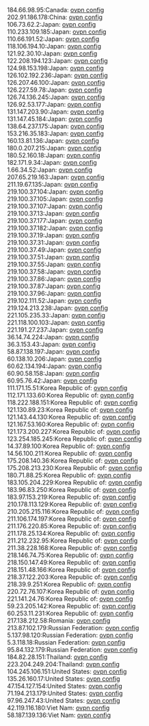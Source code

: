 184.66.98.95:Canada: [ovpn config](vpn/184_66_98_95.ovpn)  
202.91.186.178:China: [ovpn config](vpn/202_91_186_178.ovpn)  
106.73.62.2:Japan: [ovpn config](vpn/106_73_62_2.ovpn)  
110.233.109.185:Japan: [ovpn config](vpn/110_233_109_185.ovpn)  
110.66.191.52:Japan: [ovpn config](vpn/110_66_191_52.ovpn)  
118.106.194.10:Japan: [ovpn config](vpn/118_106_194_10.ovpn)  
121.92.30.10:Japan: [ovpn config](vpn/121_92_30_10.ovpn)  
122.208.194.123:Japan: [ovpn config](vpn/122_208_194_123.ovpn)  
124.98.153.198:Japan: [ovpn config](vpn/124_98_153_198.ovpn)  
126.102.192.236:Japan: [ovpn config](vpn/126_102_192_236.ovpn)  
126.207.46.100:Japan: [ovpn config](vpn/126_207_46_100.ovpn)  
126.227.59.78:Japan: [ovpn config](vpn/126_227_59_78.ovpn)  
126.74.136.245:Japan: [ovpn config](vpn/126_74_136_245.ovpn)  
126.92.53.177:Japan: [ovpn config](vpn/126_92_53_177.ovpn)  
131.147.203.90:Japan: [ovpn config](vpn/131_147_203_90.ovpn)  
131.147.45.184:Japan: [ovpn config](vpn/131_147_45_184.ovpn)  
138.64.237.175:Japan: [ovpn config](vpn/138_64_237_175.ovpn)  
153.216.35.183:Japan: [ovpn config](vpn/153_216_35_183.ovpn)  
160.13.81.136:Japan: [ovpn config](vpn/160_13_81_136.ovpn)  
180.0.207.215:Japan: [ovpn config](vpn/180_0_207_215.ovpn)  
180.52.160.18:Japan: [ovpn config](vpn/180_52_160_18.ovpn)  
182.171.9.34:Japan: [ovpn config](vpn/182_171_9_34.ovpn)  
1.66.34.52:Japan: [ovpn config](vpn/1_66_34_52.ovpn)  
207.65.219.163:Japan: [ovpn config](vpn/207_65_219_163.ovpn)  
211.19.67.135:Japan: [ovpn config](vpn/211_19_67_135.ovpn)  
219.100.37.104:Japan: [ovpn config](vpn/219_100_37_104.ovpn)  
219.100.37.105:Japan: [ovpn config](vpn/219_100_37_105.ovpn)  
219.100.37.107:Japan: [ovpn config](vpn/219_100_37_107.ovpn)  
219.100.37.13:Japan: [ovpn config](vpn/219_100_37_13.ovpn)  
219.100.37.177:Japan: [ovpn config](vpn/219_100_37_177.ovpn)  
219.100.37.182:Japan: [ovpn config](vpn/219_100_37_182.ovpn)  
219.100.37.19:Japan: [ovpn config](vpn/219_100_37_19.ovpn)  
219.100.37.31:Japan: [ovpn config](vpn/219_100_37_31.ovpn)  
219.100.37.49:Japan: [ovpn config](vpn/219_100_37_49.ovpn)  
219.100.37.51:Japan: [ovpn config](vpn/219_100_37_51.ovpn)  
219.100.37.55:Japan: [ovpn config](vpn/219_100_37_55.ovpn)  
219.100.37.58:Japan: [ovpn config](vpn/219_100_37_58.ovpn)  
219.100.37.86:Japan: [ovpn config](vpn/219_100_37_86.ovpn)  
219.100.37.87:Japan: [ovpn config](vpn/219_100_37_87.ovpn)  
219.100.37.96:Japan: [ovpn config](vpn/219_100_37_96.ovpn)  
219.102.111.52:Japan: [ovpn config](vpn/219_102_111_52.ovpn)  
219.124.213.238:Japan: [ovpn config](vpn/219_124_213_238.ovpn)  
221.105.235.33:Japan: [ovpn config](vpn/221_105_235_33.ovpn)  
221.118.100.103:Japan: [ovpn config](vpn/221_118_100_103.ovpn)  
221.191.27.237:Japan: [ovpn config](vpn/221_191_27_237.ovpn)  
36.14.74.224:Japan: [ovpn config](vpn/36_14_74_224.ovpn)  
36.3.153.43:Japan: [ovpn config](vpn/36_3_153_43.ovpn)  
58.87.138.197:Japan: [ovpn config](vpn/58_87_138_197.ovpn)  
60.138.10.206:Japan: [ovpn config](vpn/60_138_10_206.ovpn)  
60.62.134.194:Japan: [ovpn config](vpn/60_62_134_194.ovpn)  
60.90.58.158:Japan: [ovpn config](vpn/60_90_58_158.ovpn)  
60.95.76.42:Japan: [ovpn config](vpn/60_95_76_42.ovpn)  
111.171.15.51:Korea Republic of: [ovpn config](vpn/111_171_15_51.ovpn)  
112.171.133.60:Korea Republic of: [ovpn config](vpn/112_171_133_60.ovpn)  
118.222.188.151:Korea Republic of: [ovpn config](vpn/118_222_188_151.ovpn)  
121.130.89.23:Korea Republic of: [ovpn config](vpn/121_130_89_23.ovpn)  
121.143.44.130:Korea Republic of: [ovpn config](vpn/121_143_44_130.ovpn)  
121.167.53.160:Korea Republic of: [ovpn config](vpn/121_167_53_160.ovpn)  
121.173.200.227:Korea Republic of: [ovpn config](vpn/121_173_200_227.ovpn)  
123.254.185.245:Korea Republic of: [ovpn config](vpn/123_254_185_245.ovpn)  
14.37.89.100:Korea Republic of: [ovpn config](vpn/14_37_89_100.ovpn)  
14.56.100.211:Korea Republic of: [ovpn config](vpn/14_56_100_211.ovpn)  
175.208.140.36:Korea Republic of: [ovpn config](vpn/175_208_140_36.ovpn)  
175.208.213.230:Korea Republic of: [ovpn config](vpn/175_208_213_230.ovpn)  
180.71.88.25:Korea Republic of: [ovpn config](vpn/180_71_88_25.ovpn)  
183.105.204.229:Korea Republic of: [ovpn config](vpn/183_105_204_229.ovpn)  
183.96.83.250:Korea Republic of: [ovpn config](vpn/183_96_83_250.ovpn)  
183.97.153.219:Korea Republic of: [ovpn config](vpn/183_97_153_219.ovpn)  
210.178.113.129:Korea Republic of: [ovpn config](vpn/210_178_113_129.ovpn)  
210.205.215.116:Korea Republic of: [ovpn config](vpn/210_205_215_116.ovpn)  
211.106.174.197:Korea Republic of: [ovpn config](vpn/211_106_174_197.ovpn)  
211.176.220.85:Korea Republic of: [ovpn config](vpn/211_176_220_85.ovpn)  
211.178.25.134:Korea Republic of: [ovpn config](vpn/211_178_25_134.ovpn)  
211.212.232.95:Korea Republic of: [ovpn config](vpn/211_212_232_95.ovpn)  
211.38.228.168:Korea Republic of: [ovpn config](vpn/211_38_228_168.ovpn)  
218.146.74.75:Korea Republic of: [ovpn config](vpn/218_146_74_75.ovpn)  
218.150.147.49:Korea Republic of: [ovpn config](vpn/218_150_147_49.ovpn)  
218.151.48.166:Korea Republic of: [ovpn config](vpn/218_151_48_166.ovpn)  
218.37.122.203:Korea Republic of: [ovpn config](vpn/218_37_122_203.ovpn)  
218.39.9.251:Korea Republic of: [ovpn config](vpn/218_39_9_251.ovpn)  
220.72.76.107:Korea Republic of: [ovpn config](vpn/220_72_76_107.ovpn)  
221.141.24.76:Korea Republic of: [ovpn config](vpn/221_141_24_76.ovpn)  
59.23.205.142:Korea Republic of: [ovpn config](vpn/59_23_205_142.ovpn)  
60.253.11.231:Korea Republic of: [ovpn config](vpn/60_253_11_231.ovpn)  
217.138.212.58:Romania: [ovpn config](vpn/217_138_212_58.ovpn)  
213.87.102.179:Russian Federation: [ovpn config](vpn/213_87_102_179.ovpn)  
5.137.98.120:Russian Federation: [ovpn config](vpn/5_137_98_120.ovpn)  
5.3.118.18:Russian Federation: [ovpn config](vpn/5_3_118_18.ovpn)  
95.84.132.179:Russian Federation: [ovpn config](vpn/95_84_132_179.ovpn)  
184.82.28.151:Thailand: [ovpn config](vpn/184_82_28_151.ovpn)  
223.204.249.204:Thailand: [ovpn config](vpn/223_204_249_204.ovpn)  
104.245.106.151:United States: [ovpn config](vpn/104_245_106_151.ovpn)  
135.26.160.17:United States: [ovpn config](vpn/135_26_160_17.ovpn)  
47.154.127.154:United States: [ovpn config](vpn/47_154_127_154.ovpn)  
71.194.213.179:United States: [ovpn config](vpn/71_194_213_179.ovpn)  
97.96.247.43:United States: [ovpn config](vpn/97_96_247_43.ovpn)  
42.119.116.180:Viet Nam: [ovpn config](vpn/42_119_116_180.ovpn)  
58.187.139.136:Viet Nam: [ovpn config](vpn/58_187_139_136.ovpn)  
